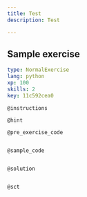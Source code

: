 ```yaml
---
title: Test
description: Test

---
```

## Sample exercise

```yaml
type: NormalExercise
lang: python
xp: 100
skills: 2
key: 11c592cea0
```


`@instructions`

`@hint`

`@pre_exercise_code`
```{python}

```

`@sample_code`
```{python}

```

`@solution`
```{python}

```

`@sct`
```{python}

```

